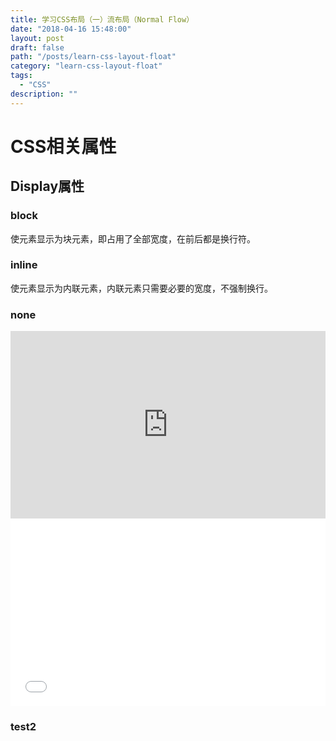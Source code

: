 ```yaml
---
title: 学习CSS布局（一）流布局（Normal Flow）
date: "2018-04-16 15:48:00"
layout: post
draft: false
path: "/posts/learn-css-layout-float"
category: "learn-css-layout-float"
tags:
  - "CSS"
description: ""
---
```


# CSS相关属性

## Display属性
### block 
使元素显示为块元素，即占用了全部宽度，在前后都是换行符。
### inline 
使元素显示为内联元素，内联元素只需要必要的宽度，不强制换行。
### none 

<div><script async src="//jsfiddle.net/windprog/apyLj23g/3/embed/html,js,css,result/"></script></div>

<iframe width="100%" height="300" src="http://jsfiddle.net/windprog/apyLj23g/3/embedded/html,js,css,result" allowfullscreen="allowfullscreen" frameborder="0"></iframe>

<script type="text/javascript" src="http://runjs.cn/gist/4o0pcco7"></script>

<script async src="//jsrun.net/rUZKp/embed/html,css,result/light/"></script>

<iframe width="100%" height="300" src="//jsrun.net/rUZKp/embedded/html,css,result/light/" allowfullscreen="allowfullscreen" frameborder="0"></iframe>

### test2